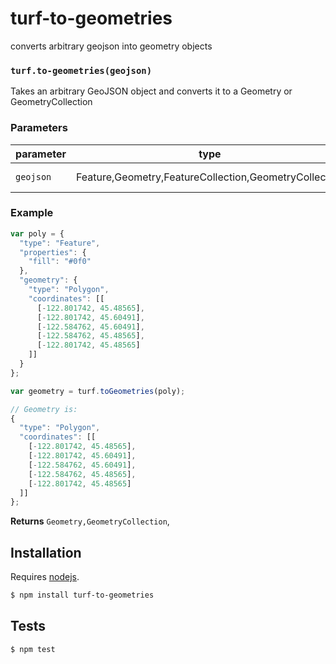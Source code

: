 # turf-to-geometries

converts arbitrary geojson into geometry objects


### `turf.to-geometries(geojson)`

Takes an arbitrary GeoJSON object and converts it to a
Geometry or GeometryCollection


### Parameters

| parameter | type                                                     | description        |
| --------- | -------------------------------------------------------- | ------------------ |
| `geojson` | Feature\,Geometry\,FeatureCollection\,GeometryCollection | geojson to convert |


### Example

```js
var poly = {
  "type": "Feature",
  "properties": {
    "fill": "#0f0"
  },
  "geometry": {
    "type": "Polygon",
    "coordinates": [[
      [-122.801742, 45.48565],
      [-122.801742, 45.60491],
      [-122.584762, 45.60491],
      [-122.584762, 45.48565],
      [-122.801742, 45.48565]
    ]]
  }
};

var geometry = turf.toGeometries(poly);

// Geometry is:
{
  "type": "Polygon",
  "coordinates": [[
    [-122.801742, 45.48565],
    [-122.801742, 45.60491],
    [-122.584762, 45.60491],
    [-122.584762, 45.48565],
    [-122.801742, 45.48565]
  ]]
};
```


**Returns** `Geometry,GeometryCollection`, 

## Installation

Requires [nodejs](http://nodejs.org/).

```sh
$ npm install turf-to-geometries
```

## Tests

```sh
$ npm test
```


